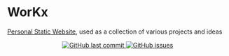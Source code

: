 # WorKx
[Personal Static Website](https://kaszworkx.netlify.app), used as a collection of various projects and ideas

<p align="center">
    <a href="https://github.com/kxzeno/workx/commits/master">
    <img src="https://img.shields.io/github/last-commit/kxzeno/workx.svg?style=flat-square&logo=github&logoColor=white"
         alt="GitHub last commit">
    <a href="https://github.com/kxzeno/workx/issues">
    <img src="https://img.shields.io/github/issues-raw/kxzeno/workx.svg?style=flat-square&logo=github&logoColor=white"
         alt="GitHub issues">
